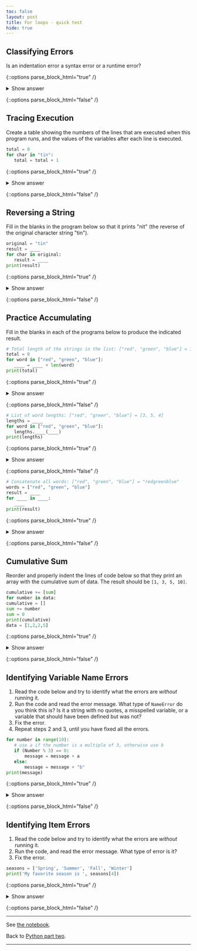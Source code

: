 ```yaml
---
toc: false
layout: post
title: For loops - quick test
hide: true
---
```



## Classifying Errors

Is an indentation error a syntax error or a runtime error?


{::options parse_block_html="true" /}
<details>
  <summary markdown="span">Show answer</summary>

An IndentationError is a syntax error. Programs with syntax errors cannot be started.
A program with a runtime error will start but an error will be thrown under certain conditions.

</details>

{::options parse_block_html="false" /}

## Tracing Execution

Create a table showing the numbers of the lines that are executed when this program runs,
and the values of the variables after each line is executed.

~~~python
total = 0
for char in "tin":
   total = total + 1
~~~

{::options parse_block_html="true" /}
<details>
  <summary markdown="span">Show answer</summary>


| Line no | Variables            |
|---------|----------------------|
| 1       | total = 0            |
| 2       | total = 0 char = 't' |
| 3       | total = 1 char = 't' |
| 2       | total = 1 char = 'i' |
| 3       | total = 2 char = 'i' |
| 2       | total = 2 char = 'n' |
| 3       | total = 3 char = 'n' |

</details>

{::options parse_block_html="false" /}

## Reversing a String

Fill in the blanks in the program below so that it prints "nit"
(the reverse of the original character string "tin").

~~~python
original = "tin"
result = ____
for char in original:
   result = ____
print(result)
~~~


{::options parse_block_html="true" /}
<details>
  <summary markdown="span">Show answer</summary>

~~~
original = "tin"
result = ""
for char in original:
    result = char + result
print(result)
~~~

</details>

{::options parse_block_html="false" /}

## Practice Accumulating

Fill in the blanks in each of the programs below
to produce the indicated result.

~~~python
# Total length of the strings in the list: ["red", "green", "blue"] = 12
total = 0
for word in ["red", "green", "blue"]:
   ____ = ____ + len(word)
print(total)
~~~


{::options parse_block_html="true" /}
<details>
  <summary markdown="span">Show answer</summary>

~~~
total = 0
for word in ["red", "green", "blue"]:
    total = total + len(word)
print(total)
~~~

</details>

{::options parse_block_html="false" /}

~~~python
# List of word lengths: ["red", "green", "blue"] = [3, 5, 4]
lengths = ____
for word in ["red", "green", "blue"]:
   lengths.____(____)
print(lengths)
~~~


{::options parse_block_html="true" /}
<details>
  <summary markdown="span">Show answer</summary>

~~~
lengths = []
for word in ["red", "green", "blue"]:
    lengths.append(len(word))
print(lengths)
~~~

</details>

{::options parse_block_html="false" /}

~~~python
# Concatenate all words: ["red", "green", "blue"] = "redgreenblue"
words = ["red", "green", "blue"]
result = ____
for ____ in ____:
   ____
print(result)
~~~


{::options parse_block_html="true" /}
<details>
  <summary markdown="span">Show answer</summary>

~~~
words = ["red", "green", "blue"]
result = ""
for word in words:
    result = result + word
print(result)
~~~

</details>

{::options parse_block_html="false" /}


## Cumulative Sum

Reorder and properly indent the lines of code below
so that they print an array with the cumulative sum of data.
The result should be `[1, 3, 5, 10]`.

~~~python
cumulative += [sum]
for number in data:
cumulative = []
sum += number
sum = 0
print(cumulative)
data = [1,2,2,5]
~~~



{::options parse_block_html="true" /}
<details>
  <summary markdown="span">Show answer</summary>

~~~
sum = 0
data = [1,2,2,5]
cumulative = []
for number in data:
    sum += number
    cumulative.append(sum)
print(cumulative)
~~~

</details>

{::options parse_block_html="false" /}

## Identifying Variable Name Errors

1. Read the code below and try to identify what the errors are
  *without* running it.
2. Run the code and read the error message.
  What type of `NameError` do you think this is?
  Is it a string with no quotes, a misspelled variable, or a 
  variable that should have been defined but was not?
3. Fix the error.
4. Repeat steps 2 and 3, until you have fixed all the errors.

~~~python
for number in range(10):
   # use a if the number is a multiple of 3, otherwise use b
   if (Number % 3) == 0:
       message = message + a
   else:
       message = message + "b"
print(message)
~~~



{::options parse_block_html="true" /}
<details>
  <summary markdown="span">Show answer</summary>

~~~python
message = ""
for number in range(10):
    # use a if the number is a multiple of 3, otherwise use b
    if (number % 3) == 0:
        message = message + "a"
    else:
        message = message + "b"
print(message)
~~~

</details>

{::options parse_block_html="false" /}

## Identifying Item Errors

1. Read the code below and try to identify what the errors are
  *without* running it.
2. Run the code, and read the error message. What type of error is it?
3. Fix the error.

~~~python
seasons = ['Spring', 'Summer', 'Fall', 'Winter']
print('My favorite season is ', seasons[4])
~~~



{::options parse_block_html="true" /}
<details>
  <summary markdown="span">Show answer</summary>

~~~
seasons = ['Spring', 'Summer', 'Fall', 'Winter']
print('My favorite season is ', seasons[3])
~~~

</details>

{::options parse_block_html="false" /}


---

See [the notebook](https://nu-cem.github.io/CompPhys/2021/08/02/For-Loops.html).

Back to [Python part two](https://nu-cem.github.io/CompPhys/2021/08/02/Python_basics_two.html).

---
